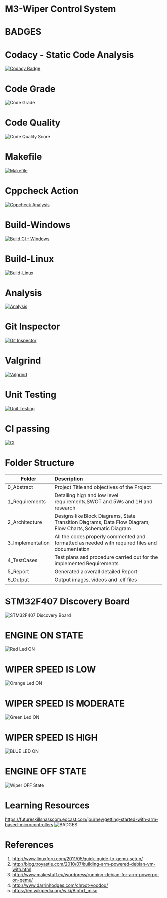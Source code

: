 # M3-Wiper Control System
# BADGES
# Codacy - Static Code Analysis
[![Codacy Badge](https://app.codacy.com/project/badge/Grade/8f2a9285bd924bed882bada9179474d0)](https://www.codacy.com/gh/SanjanaGireesh/M3_WiperControlSystem/dashboard?utm_source=github.com&amp;utm_medium=referral&amp;utm_content=SanjanaGireesh/M3_WiperControlSystem&amp;utm_campaign=Badge_Grade)

# Code Grade
![Code Grade](https://api.codiga.io/project/33423/status/svg)

# Code Quality
![Code Quality Score](https://api.codiga.io/project/33423/score/svg)

# Makefile
[![Makefile](https://github.com/SanjanaGireesh/M3_WiperControlSystem/actions/workflows/Makefile.yml/badge.svg)](https://github.com/SanjanaGireesh/M3_WiperControlSystem/actions/workflows/Makefile.yml)

# Cppcheck Action
[![Cppcheck Analysis](https://github.com/SanjanaGireesh/M3_WiperControlSystem/actions/workflows/Cppcheck_analysis.yml/badge.svg)](https://github.com/SanjanaGireesh/M3_WiperControlSystem/actions/workflows/Cppcheck_analysis.yml)

# Build-Windows
[![Build CI - Windows](https://github.com/SanjanaGireesh/M3_WiperControlSystem/actions/workflows/Build_Windows.yml/badge.svg)](https://github.com/SanjanaGireesh/M3_WiperControlSystem/actions/workflows/Build_Windows.yml)

# Build-Linux
[![Build-Linux](https://github.com/SanjanaGireesh/M3_WiperControlSystem/actions/workflows/Build%20on%20Linux.yml/badge.svg)](https://github.com/SanjanaGireesh/M3_WiperControlSystem/actions/workflows/Build%20on%20Linux.yml)

# Analysis
[![Analysis](https://github.com/SanjanaGireesh/M3_WiperControlSystem/actions/workflows/Analysis.yml/badge.svg)](https://github.com/SanjanaGireesh/M3_WiperControlSystem/actions/workflows/Analysis.yml)

# Git Inspector
[![Git Inspector](https://github.com/SanjanaGireesh/M3_WiperControlSystem/actions/workflows/gitinspector.yml/badge.svg)](https://github.com/SanjanaGireesh/M3_WiperControlSystem/actions/workflows/gitinspector.yml)

# Valgrind
[![Valgrind](https://github.com/SanjanaGireesh/M3_WiperControlSystem/actions/workflows/valgrind.yml/badge.svg)](https://github.com/SanjanaGireesh/M3_WiperControlSystem/actions/workflows/valgrind.yml)
# Unit Testing
[![Unit Testing](https://github.com/SanjanaGireesh/M3_WiperControlSystem/actions/workflows/unit-test.yml/badge.svg)](https://github.com/SanjanaGireesh/M3_WiperControlSystem/actions/workflows/unit-test.yml)
# CI passing
[![CI](https://github.com/SanjanaGireesh/M3_WiperControlSystem/actions/workflows/CI.yml/badge.svg)](https://github.com/SanjanaGireesh/M3_WiperControlSystem/actions/workflows/CI.yml)

# Folder Structure
| Folder| Description |
|------|:------------|
| 0_Abstract | Project Title and objectives of the Project |
| 1_Requirements | Detailing high and low level requirements,SWOT and 5Ws and 1H and research |
| 2_Architecture |  Designs like Block Diagrams, State Transition Diagrams, Data Flow Diagram,  Flow Charts, Schematic Diagram  |
| 3_Implementation | All the codes properly commented and formatted as needed with required files and documentation |
| 4_TestCases | Test plans and procedure carried out for the implemented Requirements |
| 5_Report |  Generated a overall detailed Report |
| 6_Output | Output images, videos and .elf files |
 
 # STM32F407 Discovery Board
 ![STM32F407 Discovery Board](https://user-images.githubusercontent.com/101441389/168227631-5f830f6f-ae52-4823-8841-c349651dfba4.PNG)
 # ENGINE ON STATE
![Red Led ON](https://user-images.githubusercontent.com/101441389/168270659-510526cf-8bf6-4916-afe9-c947d4dfa916.png)

# WIPER SPEED IS LOW
![Orange Led ON](https://user-images.githubusercontent.com/101441389/168272110-ba6bdba7-3601-4577-b324-2eb865077862.png)

# WIPER SPEED IS MODERATE
![Green Led ON](https://user-images.githubusercontent.com/101441389/168272380-5c7a8fdb-6ac8-4f0e-b39d-12fd36c119da.png)

# WIPER SPEED IS HIGH
![BLUE LED ON](https://user-images.githubusercontent.com/101441389/168272740-47d01034-eca2-412c-bf74-62f5edad61d9.PNG)

# ENGINE OFF STATE
![Wiper OFF State](https://user-images.githubusercontent.com/101441389/168271807-83ca6e24-7ec2-4a6d-917b-81b59797b88d.PNG)


# Learning Resources
https://futureskillsnasscom.edcast.com/journey/getting-started-with-arm-based-microcontrollers
![BADGES](https://user-images.githubusercontent.com/101441389/168225832-40943e46-4f21-4073-9f60-ccdd557928e9.PNG)

# References
1) http://www.linuxforu.com/2011/05/quick-quide-to-qemu-setup/ 
2) http://blog.troyastle.com/2010/07/building-arm-powered-debian-vm-with.html 
3)  http://www.makestuff.eu/wordpress/running-debian-for-arm-powerpc-on-qemu/ 
4) http://www.darrinhodges.com/chroot-voodoo/ 
5) https://en.wikipedia.org/wiki/Binfmt_misc
